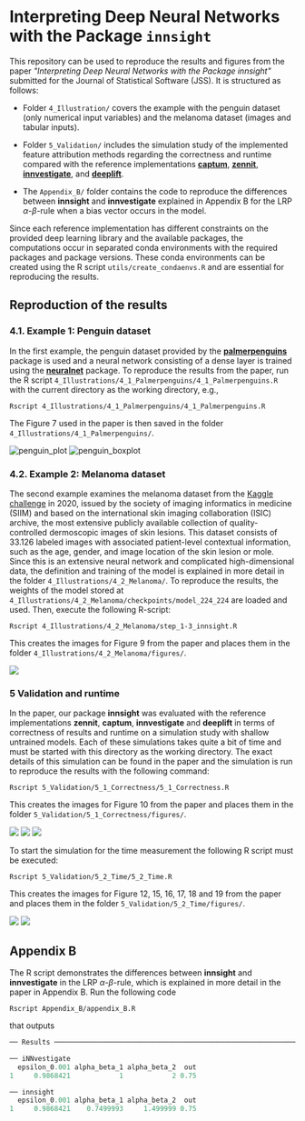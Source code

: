 
# Interpreting Deep Neural Networks with the Package `innsight`

This repository can be used to reproduce the results and figures from the 
paper *"Interpreting Deep Neural Networks with the Package innsight"* submitted 
for the Journal of Statistical Software (JSS). It is structured as follows:

* Folder `4_Illustration/` covers the example with the penguin dataset 
(only numerical input variables) and  the melanoma dataset (images and tabular 
inputs).

* Folder `5_Validation/` includes the simulation study of the implemented 
feature attribution methods regarding the correctness and runtime compared with
the reference implementations [**captum**](https://captum.ai/), 
[**zennit**](https://github.com/chr5tphr/zennit), [**innvestigate**](https://github.com/albermax/innvestigate), and 
[**deeplift**](https://github.com/kundajelab/deeplift).

* The `Appendix_B/` folder contains the code to reproduce the differences 
between **innsight** and **innvestigate** explained in Appendix B for the 
LRP $\alpha$-$\beta$-rule when a bias vector occurs in the model.

Since each reference implementation has different constraints on the 
provided deep learning library and the available packages, the computations 
occur in separated conda environments with the required packages and package 
versions. These conda environments can be created using the R script
`utils/create_condaenvs.R` and are essential for reproducing the 
results.

## Reproduction of the results

### 4.1. Example 1: Penguin dataset

In the first example, the penguin dataset provided by the 
[**palmerpenguins**](https://allisonhorst.github.io/palmerpenguins/) 
package is used and a neural network consisting of a dense layer is trained 
using the [**neuralnet**](https://cran.r-project.org/web/packages/neuralnet/neuralnet.pdf) 
package. To reproduce the results from the paper, run the R script `4_Illustrations/4_1_Palmerpenguins/4_1_Palmerpenguins.R` with the current directory as the working directory, e.g.,

```
Rscript 4_Illustrations/4_1_Palmerpenguins/4_1_Palmerpenguins.R
```

The Figure 7 used in the paper is then saved in the folder `4_Illustrations/4_1_Palmerpenguins/`.

![penguin_plot](4_Illustrations/4_1_Palmerpenguins/penguin_plot.png) ![penguin_boxplot](4_Illustrations/4_1_Palmerpenguins/penguin_boxplot.png)

### 4.2. Example 2: Melanoma dataset

The second example examines the melanoma dataset from the [Kaggle challenge](https://www.kaggle.com/competitions/siim-isic-melanoma-classification/overview/description) 
in 2020, issued by the society of imaging informatics in medicine (SIIM) and based
on the international skin imaging collaboration (ISIC) archive, the most 
extensive publicly available collection of quality-controlled dermoscopic 
images of skin lesions. This dataset consists of $33.126$ labeled images 
with associated patient-level contextual information, such as the age, gender, 
and image location of the skin lesion or mole. Since this is an extensive 
neural network and complicated high-dimensional data, the definition and 
training of the model is explained in more detail in the folder 
`4_Illustrations/4_2_Melanoma/`. To reproduce the results, the weights of the 
model stored at `4_Illustrations/4_2_Melanoma/checkpoints/model_224_224` are 
loaded and used. Then, execute the following R-script:

```
Rscript 4_Illustrations/4_2_Melanoma/step_1-3_innsight.R
```

This creates the images for Figure 9 from the paper and places them in 
the folder `4_Illustrations/4_2_Melanoma/figures/`.

![](4_Illustrations/4_2_Melanoma/figures/plot_result_2.png)

### 5 Validation and runtime

In the paper, our package **innsight** was evaluated with the reference 
implementations **zennit**, **captum**, **innvestigate** and **deeplift** 
in terms of correctness of results and runtime on a simulation study with 
shallow untrained models. Each of these simulations takes quite a bit of 
time and must be started with this directory as the working directory. The exact 
details of this simulation can be found in the paper and the 
simulation is run to reproduce the results with the following command:

```
Rscript 5_Validation/5_1_Correctness/5_1_Correctness.R
```

This creates the images for Figure 10 from the paper and places them in 
the folder `5_Validation/5_1_Correctness/figures/`.

![](5_Validation/5_1_Correctness/figures/mae_gradient_based.png) ![](5_Validation/5_1_Correctness/figures/mae_deeplift.png) ![](5_Validation/5_1_Correctness/figures/mae_lrp.png)

To start the simulation for the time measurement the following R script must 
be executed:

```
Rscript 5_Validation/5_2_Time/5_2_Time.R
```

This creates the images for Figure 12, 15, 16, 17, 18 and 19 from the paper 
and places them in the folder `5_Validation/5_2_Time/figures/`.

![](5_Validation/5_2_Time/figures/time_hidden_depth_fig-1.png) ![](5_Validation/5_2_Time/figures/time_num_outputs_fig-1.png)


## Appendix B

The R script demonstrates the differences between **innsight** and **innvestigate** 
in the LRP $\alpha$-$\beta$-rule, which is explained in more detail in the paper 
in Appendix B. Run the following code

```
Rscript Appendix_B/appendix_B.R
```

that outputs

```r
── Results ─────────────────────────────────────────────────────────────────────

── iNNvestigate 
  epsilon_0.001 alpha_beta_1 alpha_beta_2  out
1     0.9868421            1            2 0.75

── innsight 
  epsilon_0.001 alpha_beta_1 alpha_beta_2  out
1     0.9868421    0.7499993     1.499999 0.75
```

